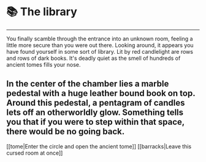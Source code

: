 # 📚 The library
---
You finally scamble through the entrance into an unknown room, feeling a little more secure than you were out there. Looking around, it appears you have found yourself in some sort of library. Lit by red candlelight are rows and rows of dark books. It's deadly quiet as the smell of hundreds of ancient tomes fills your nose.

In the center of the chamber lies a marble pedestal with a huge leather bound book on top. Around this pedestal, a pentagram of candles lets off an otherworldly glow. Something tells you that if you were to step within that space, there would be no going back.
---
[[tome|Enter the circle and open the ancient tome]]
[[barracks|Leave this cursed room at once]]
